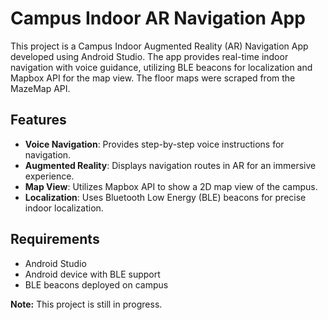 # Campus Indoor AR Navigation App

This project is a Campus Indoor Augmented Reality (AR) Navigation App developed using Android Studio. The app provides real-time indoor navigation with voice guidance, utilizing BLE beacons for localization and Mapbox API for the map view. The floor maps were scraped from the MazeMap API.

## Features

- **Voice Navigation**: Provides step-by-step voice instructions for navigation.
- **Augmented Reality**: Displays navigation routes in AR for an immersive experience.
- **Map View**: Utilizes Mapbox API to show a 2D map view of the campus.
- **Localization**: Uses Bluetooth Low Energy (BLE) beacons for precise indoor localization.

## Requirements

- Android Studio
- Android device with BLE support
- BLE beacons deployed on campus

**Note:** This project is still in progress.

